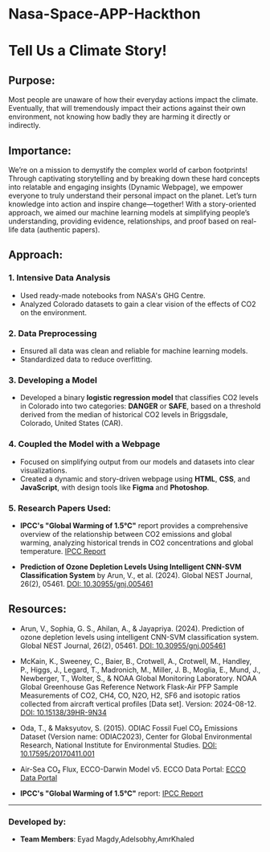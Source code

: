 # Nasa-Space-APP-Hackthon
# Tell Us a Climate Story!

## Purpose:
Most people are unaware of how their everyday actions impact the climate. Eventually, that will tremendously impact their actions against their own environment, not knowing how badly they are harming it directly or indirectly.

## Importance:
We’re on a mission to demystify the complex world of carbon footprints! Through captivating storytelling and by breaking down these hard concepts into relatable and engaging insights (Dynamic Webpage), we empower everyone to truly understand their personal impact on the planet. Let’s turn knowledge into action and inspire change—together! With a story-oriented approach, we aimed our machine learning models at simplifying people’s understanding, providing evidence, relationships, and proof based on real-life data (authentic papers).

## Approach:

### 1. Intensive Data Analysis
- Used ready-made notebooks from NASA's GHG Centre.
- Analyzed Colorado datasets to gain a clear vision of the effects of CO2 on the environment.

### 2. Data Preprocessing
- Ensured all data was clean and reliable for machine learning models.
- Standardized data to reduce overfitting.

### 3. Developing a Model
- Developed a binary **logistic regression model** that classifies CO2 levels in Colorado into two categories: **DANGER** or **SAFE**, based on a threshold derived from the median of historical CO2 levels in Briggsdale, Colorado, United States (CAR).

### 4. Coupled the Model with a Webpage
- Focused on simplifying output from our models and datasets into clear visualizations.
- Created a dynamic and story-driven webpage using **HTML**, **CSS**, and **JavaScript**, with design tools like **Figma** and **Photoshop**.

### 5. Research Papers Used:
- **IPCC's "Global Warming of 1.5°C"** report provides a comprehensive overview of the relationship between CO2 emissions and global warming, analyzing historical trends in CO2 concentrations and global temperature. [IPCC Report](https://www.ipcc.ch/sr15/chapter/spm/)

- **Prediction of Ozone Depletion Levels Using Intelligent CNN-SVM Classification System** by Arun, V., et al. (2024). Global NEST Journal, 26(2), 05461. [DOI: 10.30955/gnj.005461](https://doi.org/10.30955/gnj.005461)

## Resources:
- Arun, V., Sophia, G. S., Ahilan, A., & Jayapriya. (2024). Prediction of ozone depletion levels using intelligent CNN-SVM classification system. Global NEST Journal, 26(2), 05461. [DOI: 10.30955/gnj.005461](https://doi.org/10.30955/gnj.005461)
  
- McKain, K., Sweeney, C., Baier, B., Crotwell, A., Crotwell, M., Handley, P., Higgs, J., Legard, T., Madronich, M., Miller, J. B., Moglia, E., Mund, J., Newberger, T., Wolter, S., & NOAA Global Monitoring Laboratory. NOAA Global Greenhouse Gas Reference Network Flask-Air PFP Sample Measurements of CO2, CH4, CO, N2O, H2, SF6 and isotopic ratios collected from aircraft vertical profiles [Data set]. Version: 2024-08-12. [DOI: 10.15138/39HR-9N34](https://doi.org/10.15138/39HR-9N34)
  
- Oda, T., & Maksyutov, S. (2015). ODIAC Fossil Fuel CO₂ Emissions Dataset (Version name: ODIAC2023), Center for Global Environmental Research, National Institute for Environmental Studies. [DOI: 10.17595/20170411.001](https://doi.org/10.17595/20170411.001)
  
- Air-Sea CO₂ Flux, ECCO-Darwin Model v5. ECCO Data Portal: [ECCO Data Portal](https://data.nas.nasa.gov/ecco/)
  
- **IPCC's "Global Warming of 1.5°C"** report: [IPCC Report](https://www.ipcc.ch/sr15/chapter/spm/)

---

### Developed by: 
- **Team Members**: Eyad Magdy,Adelsobhy,AmrKhaled
